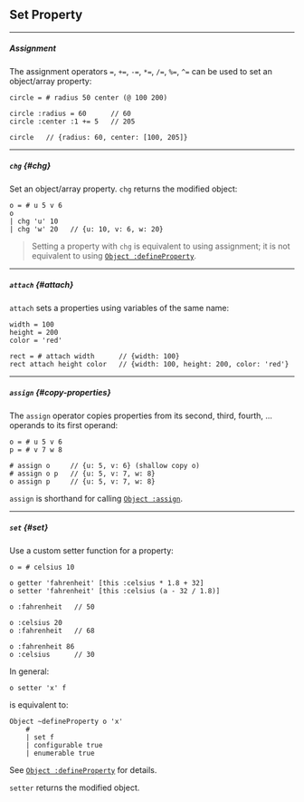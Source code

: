 ## Set Property

---

##### Assignment

The assignment operators `=`, `+=`, `-=`, `*=`, `/=`, `%=`, `^=` can be used to set an object/array property:

```
circle = # radius 50 center (@ 100 200)

circle :radius = 60      // 60
circle :center :1 += 5   // 205

circle   // {radius: 60, center: [100, 205]}
```

---

##### `chg` {#chg}

Set an object/array property. `chg` returns the modified object:

```
o = # u 5 v 6
o 
| chg 'u' 10
| chg 'w' 20   // {u: 10, v: 6, w: 20} 
```

> Setting a property with `chg` is equivalent to using assignment; it is not equivalent to using [`Object :defineProperty`](https://developer.mozilla.org/en-US/docs/Web/JavaScript/Reference/Global_Objects/Object/defineProperty).

---

##### `attach` {#attach}

`attach` sets a properties using variables of the same name:

```
width = 100
height = 200
color = 'red'

rect = # attach width      // {width: 100}
rect attach height color   // {width: 100, height: 200, color: 'red'}
```

---

##### `assign` {#copy-properties}

The `assign` operator copies properties from its second, third, fourth, ... operands to its first operand:

```
o = # u 5 v 6
p = # v 7 w 8

# assign o     // {u: 5, v: 6} (shallow copy o)
# assign o p   // {u: 5, v: 7, w: 8}
o assign p     // {u: 5, v: 7, w: 8}
```

`assign` is shorthand for calling [`Object :assign`](https://developer.mozilla.org/en-US/docs/Web/JavaScript/Reference/Global_Objects/Object/assign).

---

##### `set` {#set}

Use a custom setter function for a property:

```
o = # celsius 10

o getter 'fahrenheit' [this :celsius * 1.8 + 32]
o setter 'fahrenheit' [this :celsius (a - 32 / 1.8)]

o :fahrenheit   // 50

o :celsius 20
o :fahrenheit   // 68

o :fahrenheit 86
o :celsius      // 30
```

In general:

```
o setter 'x' f
```

is equivalent to:

```
Object ~defineProperty o 'x'
    #
    | set f
    | configurable true
    | enumerable true
```

See [`Object :defineProperty`](https://developer.mozilla.org/en-US/docs/Web/JavaScript/Reference/Global_Objects/Object/defineProperty) for details.

`setter` returns the modified object.